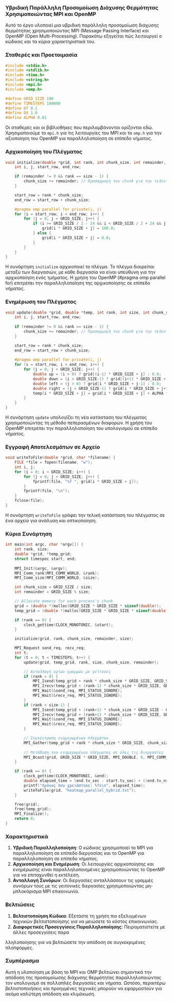 ### Υβριδική Παράλληλη Προσομοίωση Διάχυσης Θερμότητας Χρησιμοποιώντας MPI και OpenMP

Αυτό το έργο υλοποιεί μια υβριδική παράλληλη προσομοίωση διάχυσης θερμότητας χρησιμοποιώντας MPI (Message Passing Interface) και OpenMP (Open Multi-Processing). Παρακάτω εξηγείται πώς λειτουργεί ο κώδικας και τα κύρια χαρακτηριστικά του.

### Σταθερές και Προετοιμασία

```c
#include <stdio.h>
#include <stdlib.h>
#include <time.h>
#include <string.h>
#include <mpi.h>
#include <omp.h>

#define GRID_SIZE 100
#define TIMESTEPS 100000
#define DT 0.1
#define DX 1.0
#define ALPHA 0.01
```

Οι σταθερές και οι βιβλιοθήκες που περιλαμβάνονται ορίζονται εδώ. Χρησιμοποιούμε το `mpi.h` για τις λειτουργίες του MPI και το `omp.h` για την αξιοποίηση του OpenMP για παραλληλοποίηση σε επίπεδο νήματος.

### Αρχικοποίηση του Πλέγματος

```c
void initialize(double *grid, int rank, int chunk_size, int remainder, int size) {
    int i, j, start_row, end_row;

    if (remainder != 0 && rank == size - 1) {
        chunk_size += remainder; // Προσαρμογή του chunk για την τελευταία διεργασία
    }

    start_row = rank * chunk_size;
    end_row = start_row + chunk_size;

    #pragma omp parallel for private(i, j)
    for (i = start_row; i < end_row; i++) {
        for (j = 0; j < GRID_SIZE; j++) {
            if (i >= GRID_SIZE / 2 - 24 && i < GRID_SIZE / 2 + 24 && j >= GRID_SIZE / 2 - 24 && j < GRID_SIZE / 2 + 24) {
                grid[i * GRID_SIZE + j] = 100.0;
            } else {
                grid[i * GRID_SIZE + j] = 0.0;
            }
        }
    }
}
```

Η συνάρτηση `initialize` αρχικοποιεί το πλέγμα. Το πλέγμα διαιρείται μεταξύ των διεργασιών, με κάθε διεργασία να είναι υπεύθυνη για την αρχικοποίηση ενός τμήματος. Η χρήση του OpenMP (#pragma omp parallel for) επιτρέπει την παραλληλοποίηση της αρχικοποίησης σε επίπεδο νήματος.

### Ενημέρωση του Πλέγματος

```c
void update(double *grid, double *temp, int rank, int size, int chunk_size, int remainder) {
    int i, j, start_row, end_row;
    
    if (remainder != 0 && rank == size - 1) {
        chunk_size += remainder; // Προσαρμογή του chunk για την τελευταία διεργασία
    }

    start_row = rank * chunk_size;
    end_row = start_row + chunk_size;
    
    #pragma omp parallel for private(i, j)
    for (i = start_row; i < end_row; i++) {
        for (j = 0; j < GRID_SIZE; j++) {
            double up = (i > 0) ? grid[(i-1) * GRID_SIZE + j] : 0.0;
            double down = (i < GRID_SIZE-1) ? grid[(i+1) * GRID_SIZE + j] : 0.0;
            double left = (j > 0) ? grid[i * GRID_SIZE + j-1] : 0.0;
            double right = (j < GRID_SIZE-1) ? grid[i * GRID_SIZE + j+1] : 0.0;
            temp[i * GRID_SIZE + j] = grid[i * GRID_SIZE + j] + ALPHA * DT / (DX * DX) * (up + down + left + right - 4 * grid[i * GRID_SIZE + j]);
        }
    }
}
```

Η συνάρτηση `update` υπολογίζει τη νέα κατάσταση του πλέγματος χρησιμοποιώντας τη μέθοδο πεπερασμένων διαφορών. Η χρήση του OpenMP επιτρέπει την παραλληλοποίηση του υπολογισμού σε επίπεδο νήματος.

### Εγγραφή Αποτελεσμάτων σε Αρχείο

```c
void writeToFile(double *grid, char *filename) {
    FILE *file = fopen(filename, "w");
    int i, j;
    for (i = 0; i < GRID_SIZE; i++) {
        for (j = 0; j < GRID_SIZE; j++) {
            fprintf(file, "%f ", grid[i * GRID_SIZE + j]);
        }
        fprintf(file, "\n");
    }
    fclose(file);
}
```

Η συνάρτηση `writeToFile` γράφει την τελική κατάσταση του πλέγματος σε ένα αρχείο για ανάλυση και οπτικοποίηση.

### Κύρια Συνάρτηση

```c
int main(int argc, char *argv[]) {
    int rank, size;
    double *grid, *temp_grid;
    struct timespec start, end;
    
    MPI_Init(&argc, &argv);
    MPI_Comm_rank(MPI_COMM_WORLD, &rank);
    MPI_Comm_size(MPI_COMM_WORLD, &size);

    int chunk_size = GRID_SIZE / size;
    int remainder = GRID_SIZE % size;

    // Allocate memory for each process's chunk
    grid = (double *)malloc(GRID_SIZE * GRID_SIZE * sizeof(double));
    temp_grid = (double *)malloc(GRID_SIZE * GRID_SIZE * sizeof(double));

    if (rank == 0) {
        clock_gettime(CLOCK_MONOTONIC, &start);
    }

    initialize(grid, rank, chunk_size, remainder, size);

    MPI_Request send_req, recv_req;
    int t;
    for (t = 0; t < TIMESTEPS; t++) {
        update(grid, temp_grid, rank, size, chunk_size, remainder);

        // Ανταλλαγή ορίων γραμμών με γείτονες
        if (rank > 0) {
            MPI_Isend(temp_grid + rank * chunk_size * GRID_SIZE, GRID_SIZE, MPI_DOUBLE, rank-1, 0, MPI_COMM_WORLD, &send_req);
            MPI_Irecv(temp_grid + (rank-1) * chunk_size * GRID_SIZE, GRID_SIZE, MPI_DOUBLE, rank-1, 0, MPI_COMM_WORLD, &recv_req);
            MPI_Wait(&send_req, MPI_STATUS_IGNORE);
            MPI_Wait(&recv_req, MPI_STATUS_IGNORE);
        }
        if (rank < size-1) {
            MPI_Isend(temp_grid + (rank+1) * chunk_size * GRID_SIZE - GRID_SIZE, GRID_SIZE, MPI_DOUBLE, rank+1, 0, MPI_COMM_WORLD, &send_req);
            MPI_Irecv(temp_grid + (rank+1) * chunk_size * GRID_SIZE, GRID_SIZE, MPI_DOUBLE, rank+1, 0, MPI_COMM_WORLD, &recv_req);
            MPI_Wait(&send_req, MPI_STATUS_IGNORE);
            MPI_Wait(&recv_req, MPI_STATUS_IGNORE);
        }

        // Συγκέντρωση ενημερωμένων πλεγμάτων
        MPI_Gather(temp_grid + rank * chunk_size * GRID_SIZE, chunk_size * GRID_SIZE, MPI_DOUBLE, grid, chunk_size * GRID_SIZE, MPI_DOUBLE, 0, MPI_COMM_WORLD);
        
        // Μετάδοση του ενημερωμένου πλέγματος σε όλες τις διεργασίες
        MPI_Bcast(grid, GRID_SIZE * GRID_SIZE, MPI_DOUBLE, 0, MPI_COMM_WORLD);
    }

    if (rank == 0) {
        clock_gettime(CLOCK_MONOTONIC, &end);
        double elapsed_time = (end.tv_sec - start.tv_sec) + ((end.tv_nsec - start.tv_nsec) / 1000000000.0);
        printf("Χρόνος που χρειάστηκε: %fs\n", elapsed_time);
        writeToFile(grid, "heatmap_parallel_hybrid.txt");
    }

    free(grid);
    free(temp_grid);
    MPI_Finalize();
    return 0;
}
```

### Χαρακτηριστικά

1. **Υβριδική Παραλληλοποίηση**: Ο κώδικας χρησιμοποιεί το MPI για παραλληλοποίηση σε επίπεδο διεργασίας και το OpenMP για παραλληλοποίηση σε επίπεδο νήματος.
2. **Αρχικοποίηση και Ενημέρωση**: Οι λειτουργίες αρχικοποίησης και ενημέρωσης είναι παραλληλοποιημένες χρησιμοποιώντας το OpenMP για να επιταχυνθεί η εκτέλεση.
3. **Ανταλλαγή Συνόρων**: Οι διεργασίες ανταλλάσσουν τις γραμμές συνόρων τους με τις γειτονικές διεργασίες χρησιμοποιώντας μη-μπλοκάρισμα MPI επικοινωνία.

### Βελτιώσεις

1. **Βελτιστοποίηση Κώδικα**: Εξετάστε τη χρήση πιο εξελιγμένων τεχνικών βελτιστοποίησης για να μειώσετε το κόστος επικοινωνίας.
2. **Διαφορετικές Προσεγγίσεις Παραλληλοποίησης**: Πειραματιστείτε με άλλες προσεγγίσεις παρα

λληλοποίησης για να βελτιώσετε την απόδοση σε συγκεκριμένες πλατφόρμες.

###  Συμπέρασμα

Αυτή η υλοποίηση με βάση το MPI και OMP βελτιώνει σημαντικά την απόδοση της προσομοίωσης διάχυσης θερμότητας παραλληλοποιώντας τον υπολογισμό σε πολλαπλές διεργασίες και νήματα. Ωστόσο, περαιτέρω βελτιστοποιήσεις και προηγμένες τεχνικές μπορούν να εφαρμοστούν για ακόμα καλύτερη απόδοση και κλιμάκωση.

